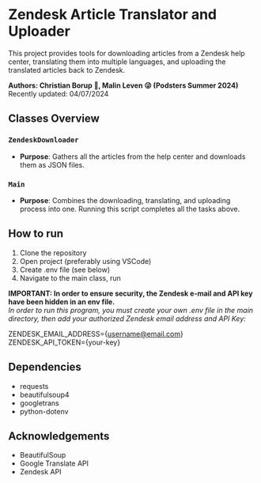 # Zendesk Article Translator and Uploader

This project provides tools for downloading articles from a Zendesk help center, translating them into multiple languages, and uploading the translated articles back to Zendesk.

**Authors: Christian Borup :see_no_evil:, Malin Leven :stuck_out_tongue_winking_eye: (Podsters Summer 2024)** <br />
Recently updated: 04/07/2024

## Classes Overview

### `ZendeskDownloader`

- **Purpose**: Gathers all the articles from the help center and downloads them as JSON files.

### `Main`

- **Purpose**: Combines the downloading, translating, and uploading process into one. Running this script completes all the tasks above.

## How to run

1. Clone the repository
2. Open project (preferably using VSCode)
3. Create .env file (see below)
4. Navigate to the main class, run

**IMPORTANT: In order to ensure security, the Zendesk e-mail and API key have been hidden in an env file.** <br />
_In order to run this program, you must create your own .env file in the main directory, then add your authorized
Zendesk email address and API Key:_

ZENDESK_EMAIL_ADDRESS={username@email.com}<br />
ZENDESK_API_TOKEN={your-key}

## Dependencies

- requests
- beautifulsoup4
- googletrans
- python-dotenv

## Acknowledgements

- BeautifulSoup
- Google Translate API
- Zendesk API
